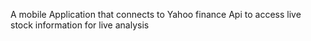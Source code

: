 A mobile Application that connects to Yahoo finance Api to access live stock information for live analysis
